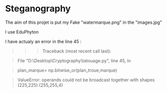 # Steganography

The aim of this projet is put my Fake "watermarque.png" in the "images.jpg"

I use EduPhyton 

I have actualy an error in the line 45 :

>>>Traceback (most recent call last):

>  File "D:\Desktop\Cryptography\tatouage.py", line 45, in <module>
  
>    plan_marque= np.bitwise_or(plan_troue,marque)

>ValueError: operands could not be broadcast together with shapes (225,225) (255,255,4) 
